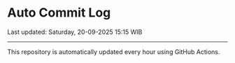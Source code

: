 # Auto Commit Log

Last updated: Saturday, 20-09-2025 15:15 WIB

---

This repository is automatically updated every hour using GitHub Actions.
